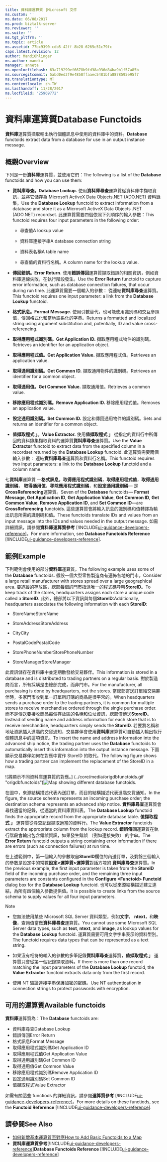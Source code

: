 ```yaml
---
title: 資料庫運算質 |Microsoft 文件
ms.custom: ''
ms.date: 06/08/2017
ms.prod: biztalk-server
ms.reviewer: ''
ms.suite: ''
ms.tgt_pltfrm: ''
ms.topic: article
ms.assetid: 77bc9390-cdb5-42ff-8b28-6265c51c79fc
caps.latest.revision: 12
author: MandiOhlinger
ms.author: mandia
manager: anneta
ms.openlocfilehash: 63a719299ef6678b9fd38a936d84ba9b1f57a85b
ms.sourcegitcommit: 5abd0ed3f9e4858ffaaec5481bfa8878595e95f7
ms.translationtype: MT
ms.contentlocale: zh-TW
ms.lasthandoff: 11/28/2017
ms.locfileid: "25969772"
---
```

# <a name="database-functoids"></a><span data-ttu-id="14c51-102">資料庫運算質</span><span class="sxs-lookup"><span data-stu-id="14c51-102">Database Functoids</span></span>
<span data-ttu-id="14c51-103">**資料庫**運算質擷取輸出執行個體訊息中使用的資料庫中的資料。</span><span class="sxs-lookup"><span data-stu-id="14c51-103">**Database** functoids extract data from a database for use in an output instance message.</span></span> 

## <a name="overview"></a><span data-ttu-id="14c51-104">概觀</span><span class="sxs-lookup"><span data-stu-id="14c51-104">Overview</span></span>
<span data-ttu-id="14c51-105">下列是一份**資料庫**運算質，並使用它們：</span><span class="sxs-lookup"><span data-stu-id="14c51-105">The following is a list of the **Database** functoids and how you can use them:</span></span>  
  
-   <span data-ttu-id="14c51-106">**資料庫尋查。**</span><span class="sxs-lookup"><span data-stu-id="14c51-106">**Database Lookup.**</span></span> <span data-ttu-id="14c51-107">使用**資料庫尋查**運算質從資料庫中擷取資訊，並將它儲存為 Microsoft ActiveX Data Objects.NET (ADO.NET) 資料錄集。</span><span class="sxs-lookup"><span data-stu-id="14c51-107">Use the **Database Lookup** functoid to extract information from a database and store it as a Microsoft ActiveX Data Objects .NET (ADO.NET) recordset.</span></span> <span data-ttu-id="14c51-108">此運算質需要四個依照下列順序的輸入參數：</span><span class="sxs-lookup"><span data-stu-id="14c51-108">This functoid requires four input parameters in the following order:</span></span>  
  
    -   <span data-ttu-id="14c51-109">尋查值</span><span class="sxs-lookup"><span data-stu-id="14c51-109">A lookup value</span></span>  
  
    -   <span data-ttu-id="14c51-110">資料庫連接字串</span><span class="sxs-lookup"><span data-stu-id="14c51-110">A database connection string</span></span>  
  
    -   <span data-ttu-id="14c51-111">資料表名稱</span><span class="sxs-lookup"><span data-stu-id="14c51-111">A table name</span></span>  
  
    -   <span data-ttu-id="14c51-112">尋查值的資料行名稱。</span><span class="sxs-lookup"><span data-stu-id="14c51-112">A column name for the lookup value.</span></span>  
  
-   <span data-ttu-id="14c51-113">**傳回錯誤。**</span><span class="sxs-lookup"><span data-stu-id="14c51-113">**Error Return.**</span></span> <span data-ttu-id="14c51-114">使用**錯誤傳回**運算質擷取錯誤的相關資訊，例如資料庫連線失敗，在執行階段發生。</span><span class="sxs-lookup"><span data-stu-id="14c51-114">Use the **Error Return** functoid to capture error information, such as database connection failures, that occur during run time.</span></span> <span data-ttu-id="14c51-115">此運算質需要一個輸入的參數： 從連結**資料庫尋查**運算質。</span><span class="sxs-lookup"><span data-stu-id="14c51-115">This functoid requires one input parameter: a link from the **Database Lookup** functoid.</span></span>  
  
-   <span data-ttu-id="14c51-116">**格式訊息。**</span><span class="sxs-lookup"><span data-stu-id="14c51-116">**Format Message.**</span></span> <span data-ttu-id="14c51-117">使用引數替代，也可能使用識別碼和交互參照值，傳回格式化和當地語系化的字串。</span><span class="sxs-lookup"><span data-stu-id="14c51-117">Returns a formatted and localized string using argument substitution and, potentially, ID and value cross-referencing.</span></span>  
  
-   <span data-ttu-id="14c51-118">**取得應用程式識別碼。**</span><span class="sxs-lookup"><span data-stu-id="14c51-118">**Get Application ID.**</span></span> <span data-ttu-id="14c51-119">擷取應用程式物件的識別碼。</span><span class="sxs-lookup"><span data-stu-id="14c51-119">Retrieves an identifier for an application object.</span></span>  
  
-   <span data-ttu-id="14c51-120">**取得應用程式值。**</span><span class="sxs-lookup"><span data-stu-id="14c51-120">**Get Application Value.**</span></span> <span data-ttu-id="14c51-121">擷取應用程式值。</span><span class="sxs-lookup"><span data-stu-id="14c51-121">Retrieves an application value.</span></span>  
  
-   <span data-ttu-id="14c51-122">**取得通用識別碼。**</span><span class="sxs-lookup"><span data-stu-id="14c51-122">**Get Common ID.**</span></span> <span data-ttu-id="14c51-123">擷取通用物件的識別碼。</span><span class="sxs-lookup"><span data-stu-id="14c51-123">Retrieves an identifier for a common object.</span></span>  
  
-   <span data-ttu-id="14c51-124">**取得通用值。**</span><span class="sxs-lookup"><span data-stu-id="14c51-124">**Get Common Value.**</span></span> <span data-ttu-id="14c51-125">擷取通用值。</span><span class="sxs-lookup"><span data-stu-id="14c51-125">Retrieves a common value.</span></span>  
  
-   <span data-ttu-id="14c51-126">**移除應用程式識別碼。**</span><span class="sxs-lookup"><span data-stu-id="14c51-126">**Remove Application ID.**</span></span> <span data-ttu-id="14c51-127">移除應用程式值。</span><span class="sxs-lookup"><span data-stu-id="14c51-127">Removes an application value.</span></span>  
  
-   <span data-ttu-id="14c51-128">**設定通用識別碼。**</span><span class="sxs-lookup"><span data-stu-id="14c51-128">**Set Common ID.**</span></span> <span data-ttu-id="14c51-129">設定和傳回通用物件的識別碼。</span><span class="sxs-lookup"><span data-stu-id="14c51-129">Sets and returns an identifier for a common object.</span></span>  
  
-   <span data-ttu-id="14c51-130">**值擷取程式 」。**</span><span class="sxs-lookup"><span data-stu-id="14c51-130">**Value Extractor.**</span></span> <span data-ttu-id="14c51-131">使用**值擷取程式 」** 從指定的資料行中所傳回的資料錄集擷取資料的運算質**資料庫尋查**運算質。</span><span class="sxs-lookup"><span data-stu-id="14c51-131">Use the **Value Extractor** functoid to extract data from the specified column in a recordset returned by the **Database Lookup** functoid.</span></span> <span data-ttu-id="14c51-132">此運算質需要兩個輸入參數： 連結**資料庫尋查**運算質和資料行名稱。</span><span class="sxs-lookup"><span data-stu-id="14c51-132">This functoid requires two input parameters: a link to the **Database Lookup** functoid and a column name.</span></span>  
  
 <span data-ttu-id="14c51-133">七**資料庫**運算質 —**格式訊息，取得應用程式識別碼**，**取得應用程式值**，**取得通用識別碼**， **取得通用值**，**移除應用程式識別碼**，和**設定通用識別碼**— 是**CrossReferencing**運算質。</span><span class="sxs-lookup"><span data-stu-id="14c51-133">Seven of the **Database** functoids— **Format Message, Get Application ID**, **Get Application Value**, **Get Common ID**, **Get Common Value**, **Remove Application ID**, and **Set Common ID**—are **CrossReferencing** functoids.</span></span> <span data-ttu-id="14c51-134">這些運算質會將輸入訊息的識別碼和值轉譯為輸出訊息所需的識別碼和值。</span><span class="sxs-lookup"><span data-stu-id="14c51-134">These functoids translate IDs and values from an input message into the IDs and values needed in the output message.</span></span> <span data-ttu-id="14c51-135">如需詳細資訊，請參閱**資料庫運算質參考** [!INCLUDE[ui-guidance-developers-reference](../includes/ui-guidance-developers-reference.md)]。</span><span class="sxs-lookup"><span data-stu-id="14c51-135">For more information, see **Database Functoids Reference** [!INCLUDE[ui-guidance-developers-reference](../includes/ui-guidance-developers-reference.md)].</span></span> 

## <a name="example"></a><span data-ttu-id="14c51-136">範例</span><span class="sxs-lookup"><span data-stu-id="14c51-136">Example</span></span>  
 <span data-ttu-id="14c51-137">下列範例會使用的部分**資料庫**運算質。</span><span class="sxs-lookup"><span data-stu-id="14c51-137">The following example uses some of the **Database** functoids.</span></span> <span data-ttu-id="14c51-138">假設一個大型零售製造商有遍佈各地的門市。</span><span class="sxs-lookup"><span data-stu-id="14c51-138">Consider a large retail manufacturer with stores spread over a large geographical area.</span></span> <span data-ttu-id="14c51-139">要追蹤的存放區，總部每個的門市指派唯一的程式碼呼叫**StoreID**。</span><span class="sxs-lookup"><span data-stu-id="14c51-139">To keep track of the stores, headquarters assigns each store a unique code called a **StoreID**.</span></span> <span data-ttu-id="14c51-140">此外，總部將以下資訊與每個**StoreID**:</span><span class="sxs-lookup"><span data-stu-id="14c51-140">Additionally, headquarters associates the following information with each **StoreID**:</span></span>  
  
-   <span data-ttu-id="14c51-141">StoreName</span><span class="sxs-lookup"><span data-stu-id="14c51-141">StoreName</span></span>  
  
-   <span data-ttu-id="14c51-142">StoreAddress</span><span class="sxs-lookup"><span data-stu-id="14c51-142">StoreAddress</span></span>  
  
-   <span data-ttu-id="14c51-143">City</span><span class="sxs-lookup"><span data-stu-id="14c51-143">City</span></span>  
  
-   <span data-ttu-id="14c51-144">PostalCode</span><span class="sxs-lookup"><span data-stu-id="14c51-144">PostalCode</span></span>  
  
-   <span data-ttu-id="14c51-145">StorePhoneNumber</span><span class="sxs-lookup"><span data-stu-id="14c51-145">StorePhoneNumber</span></span>  
  
-   <span data-ttu-id="14c51-146">StoreManager</span><span class="sxs-lookup"><span data-stu-id="14c51-146">StoreManager</span></span>  
  
 <span data-ttu-id="14c51-147">此資訊儲存在資料庫中並定期散發給交易夥伴。</span><span class="sxs-lookup"><span data-stu-id="14c51-147">This information is stored in a database and is distributed to trading partners on a regular basis.</span></span> <span data-ttu-id="14c51-148">對於製造商而言，所有採購是由總部完成，而非門市。</span><span class="sxs-lookup"><span data-stu-id="14c51-148">For the manufacturer, all purchasing is done by headquarters, not the stores.</span></span> <span data-ttu-id="14c51-149">當總部寄送訂單給交易夥伴時，多家門市收到單一訂單所訂購的商品是很平常的。</span><span class="sxs-lookup"><span data-stu-id="14c51-149">When headquarters sends a purchase order to the trading partners, it is common for multiple stores to receive merchandise ordered through the single purchase order.</span></span> <span data-ttu-id="14c51-150">而不是傳送要接收商品每個存放區的名稱和位址資訊，總部僅傳送**StoreID**。</span><span class="sxs-lookup"><span data-stu-id="14c51-150">Instead of sending name and address information for each store that is to receive merchandise, headquarters simply sends the **StoreID**.</span></span> <span data-ttu-id="14c51-151">若要將名稱和地址資訊插入進階的交貨通知，交易夥伴會使用**資料庫**運算質可自動插入輸出執行個體訊息中的這項資訊。</span><span class="sxs-lookup"><span data-stu-id="14c51-151">To insert the name and address information into the advanced ship notice, the trading partner uses the **Database** functoids to automatically insert this information into the output instance message.</span></span> <span data-ttu-id="14c51-152">下圖顯示交易夥伴如何在對應中實作 StoreID 的取代。</span><span class="sxs-lookup"><span data-stu-id="14c51-152">The following figure shows how a trading partner can implement the replacement of the StoreID in a map.</span></span>  
  
 <span data-ttu-id="14c51-153">![將顯示不同資料庫運算質的對應。] (../core/media/origdbfunctoids.gif "origdbfunctoids")</span><span class="sxs-lookup"><span data-stu-id="14c51-153">![Map showing  different database functoids.](../core/media/origdbfunctoids.gif "origdbfunctoids")</span></span>  
  
 <span data-ttu-id="14c51-154">在圖中，來源結構描述代表內送訂單，而目的結構描述代表進階交貨通知。</span><span class="sxs-lookup"><span data-stu-id="14c51-154">In the figure, the source schema represents an incoming purchase order; the destination schema represents an advanced ship notice.</span></span> <span data-ttu-id="14c51-155">**資料庫尋查**運算質會尋找適當的記錄，從適當的資料庫資料表。</span><span class="sxs-lookup"><span data-stu-id="14c51-155">The **Database Lookup** functoid finds the appropriate record from the appropriate database table.</span></span> <span data-ttu-id="14c51-156">**值擷取程式 」** 運算質從尋查記錄擷取適當的資料行。</span><span class="sxs-lookup"><span data-stu-id="14c51-156">The **Value Extractor** functoids extract the appropriate column from the lookup record.</span></span> <span data-ttu-id="14c51-157">**錯誤傳回**運算質在執行階段會輸出包含錯誤資訊，如果發生錯誤 （例如連接失敗） 的字串。</span><span class="sxs-lookup"><span data-stu-id="14c51-157">The **Error Return** functoid outputs a string containing error information if there are errors (such as connection failures) at run time.</span></span>  
  
 <span data-ttu-id="14c51-158">在上述範例中，第一個輸入的參數取自**StoreID**欄位的內送訂單，及剩餘三個輸入的參數是設定中的常數**設定\<運算質\>運算質**對話方塊的 **資料庫尋查**運算質。</span><span class="sxs-lookup"><span data-stu-id="14c51-158">In the previous example, the first input parameter is taken from the **StoreID** field of the incoming purchase order, and the remaining three input parameters are constants configured in the **Configure \<Functoid\> Functoid** dialog box for the **Database Lookup** functoid.</span></span> <span data-ttu-id="14c51-159">也可以從來源結構描述建立連結，為所有四個輸入參數提供值。</span><span class="sxs-lookup"><span data-stu-id="14c51-159">It is possible to create links from the source schema to supply values for all four input parameters.</span></span>  
  
> [!NOTE]
>  * <span data-ttu-id="14c51-160">您無法使用某些 Microsoft SQL Server 資料類型，例如**文字**， **ntext**，和**映像**，查詢值當做**資料庫尋查**運算質。</span><span class="sxs-lookup"><span data-stu-id="14c51-160">You cannot use some Microsoft SQL Server data types, such as **text**, **ntext**, and **image**, as lookup values for the **Database Lookup** functoid.</span></span> <span data-ttu-id="14c51-161">運算質需要可用文字字串表示的資料型別。</span><span class="sxs-lookup"><span data-stu-id="14c51-161">The functoid requires data types that can be represented as a text string.</span></span>  
>
>  * <span data-ttu-id="14c51-162">如果沒有相符的輸入的參數的多筆記錄**資料庫尋查**運算質，**值擷取程式 」** 運算質只會從第一個記錄擷取資料。</span><span class="sxs-lookup"><span data-stu-id="14c51-162">If there is more than one record matching the input parameters of the **Database Lookup** functoid, the **Value Extractor** functoid extracts data only from the first record.</span></span>  
>
>  * <span data-ttu-id="14c51-163">使用 NT 驗證連接字串保護加密的密碼。</span><span class="sxs-lookup"><span data-stu-id="14c51-163">Use NT authentication in connection strings to protect passwords with encryption.</span></span>  

## <a name="available-functoids"></a><span data-ttu-id="14c51-164">可用的運算質</span><span class="sxs-lookup"><span data-stu-id="14c51-164">Available functoids</span></span>  
 <span data-ttu-id="14c51-165">**資料庫**運算質為：</span><span class="sxs-lookup"><span data-stu-id="14c51-165">The **Database** functoids are:</span></span> 

* <span data-ttu-id="14c51-166">資料庫尋查</span><span class="sxs-lookup"><span data-stu-id="14c51-166">Database Lookup</span></span>
* <span data-ttu-id="14c51-167">錯誤傳回</span><span class="sxs-lookup"><span data-stu-id="14c51-167">Error Return</span></span>
* <span data-ttu-id="14c51-168">格式訊息</span><span class="sxs-lookup"><span data-stu-id="14c51-168">Format Message</span></span>
* <span data-ttu-id="14c51-169">取得應用程式識別碼</span><span class="sxs-lookup"><span data-stu-id="14c51-169">Get Application ID</span></span>
* <span data-ttu-id="14c51-170">取得應用程式值</span><span class="sxs-lookup"><span data-stu-id="14c51-170">Get Application Value</span></span>
* <span data-ttu-id="14c51-171">取得通用識別碼</span><span class="sxs-lookup"><span data-stu-id="14c51-171">Get Common ID</span></span>
* <span data-ttu-id="14c51-172">取得通用值</span><span class="sxs-lookup"><span data-stu-id="14c51-172">Get Common Value</span></span>
* <span data-ttu-id="14c51-173">移除應用程式識別碼</span><span class="sxs-lookup"><span data-stu-id="14c51-173">Remove Application ID</span></span>
* <span data-ttu-id="14c51-174">設定通用識別碼</span><span class="sxs-lookup"><span data-stu-id="14c51-174">Set Common ID</span></span>
* <span data-ttu-id="14c51-175">值擷取程式</span><span class="sxs-lookup"><span data-stu-id="14c51-175">Value Extractor</span></span>

<span data-ttu-id="14c51-176">如需有關這些 functiods 的詳細資訊，請參閱**運算質參考** [!INCLUDE[ui-guidance-developers-reference](../includes/ui-guidance-developers-reference.md)]。</span><span class="sxs-lookup"><span data-stu-id="14c51-176">For more details on these functiods, see the **Functoid Reference** [!INCLUDE[ui-guidance-developers-reference](../includes/ui-guidance-developers-reference.md)].</span></span>

## <a name="see-also"></a><span data-ttu-id="14c51-177">請參閱</span><span class="sxs-lookup"><span data-stu-id="14c51-177">See Also</span></span>  
-  [<span data-ttu-id="14c51-178">如何新增基本運算質至對應</span><span class="sxs-lookup"><span data-stu-id="14c51-178">How to Add Basic Functoids to a Map</span></span>](../core/how-to-add-basic-functoids-to-a-map.md)   
-  <span data-ttu-id="14c51-179">**資料庫運算質參考**[!INCLUDE[ui-guidance-developers-reference](../includes/ui-guidance-developers-reference.md)]</span><span class="sxs-lookup"><span data-stu-id="14c51-179">**Database Functoids Reference** [!INCLUDE[ui-guidance-developers-reference](../includes/ui-guidance-developers-reference.md)]</span></span>